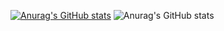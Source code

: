 [![Anurag's GitHub stats](https://github-readme-stats.vercel.app/api?username=aphrodicez)](https://github.com/anuraghazra/github-readme-stats)
![Anurag's GitHub stats](https://github-readme-stats.vercel.app/api?username=aphrodicez&count_private=true)
<!--
**Aphrodicez/Aphrodicez** is a ✨ _special_ ✨ repository because its `README.md` (this file) appears on your GitHub profile.

Here are some ideas to get you started:

- 🔭 I’m currently working on ...
- 🌱 I’m currently learning ...
- 👯 I’m looking to collaborate on ...
- 🤔 I’m looking for help with ...
- 💬 Ask me about ...
- 📫 How to reach me: ...
- 😄 Pronouns: ...
- ⚡ Fun fact: ...
-->
